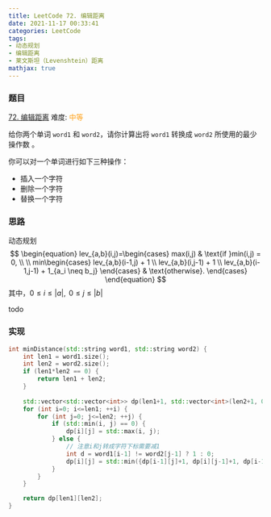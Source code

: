 ```yaml
---
title: LeetCode 72. 编辑距离
date: 2021-11-17 00:33:41
categories: LeetCode
tags:
- 动态规划
- 编辑距离
- 莱文斯坦（Levenshtein）距离
mathjax: true
---
```


### 题目
[72. 编辑距离](https://leetcode-cn.com/problems/edit-distance/)
难度: <span style="color: rgba(255, 161, 25, 1);">中等</span>

给你两个单词 `word1` 和 `word2`，请你计算出将 `word1` 转换成 `word2` 所使用的最少操作数 。

<!-- more -->

你可以对一个单词进行如下三种操作：

- 插入一个字符
- 删除一个字符
- 替换一个字符

### 思路
动态规划
$$
\begin{equation}
	lev_{a,b}(i,j)=\begin{cases}
	max(i,j) &  \text{if }min(i,j) = 0, \\
    \\
	min\begin{cases}
	lev_{a,b}(i-1,j) + 1 \\
	lev_{a,b}(i,j-1) + 1 \\
	lev_{a,b}(i-1,j-1) + 1_{a_i \neq b_j} 
	\end{cases}
	&  \text{otherwise}.
	\end{cases}
\end{equation}
$$
其中，$0\le i\le|a|,\text{ } 0\le j\le|b|$

todo

### 实现
``` cpp
int minDistance(std::string word1, std::string word2) {
    int len1 = word1.size();
    int len2 = word2.size();
    if (len1*len2 == 0) {
        return len1 + len2;
    }
    
    std::vector<std::vector<int>> dp(len1+1, std::vector<int>(len2+1, 0));
    for (int i=0; i<=len1; ++i) {
        for (int j=0; j<=len2; ++j) {
            if (std::min(i, j) == 0) {
                dp[i][j] = std::max(i, j);
            } else {
                // 注意i和j转成字符下标需要减1
                int d = word1[i-1] != word2[j-1] ? 1 : 0;
                dp[i][j] = std::min({dp[i-1][j]+1, dp[i][j-1]+1, dp[i-1][j-1]+d});
            }
        }
    }

    return dp[len1][len2];
}
```


